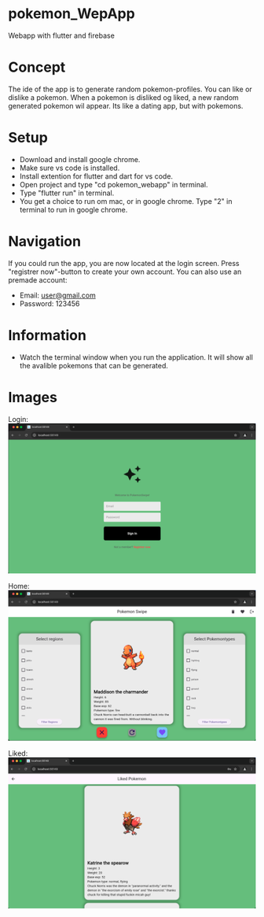 # pokemon_WepApp
Webapp with flutter and firebase

# Concept 

The ide of the app is to generate random pokemon-profiles. You can like or dislike a pokemon. When a pokemon is disliked og liked, a new random generated pokemon wil appear. Its like a dating app, but with pokemons.

# Setup

- Download and install google chrome.
- Make sure vs code is installed.
- Install extention for flutter and dart for vs code.
- Open project and type "cd pokemon_webapp" in terminal.
- Type "flutter run" in terminal.
- You get a choice to run om mac, or in google chrome. Type "2" in terminal to run in google chrome.


# Navigation

If you could run the app, you are now located at the login screen. 
Press "registrer now"-button to create your own account. 
You can also use an premade account: 
- Email: user@gmail.com
- Password: 123456

# Information
- Watch the terminal window when you run the application. It will show all the avalible pokemons that can be generated.

# Images

Login:
![screenshot](screenshot/login_img.png)

Home:
![screenshot](screenshot/homescreen_img.png)

Liked:
![screenshot](screenshot/liked_img.png)